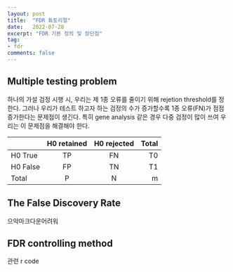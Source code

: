 ```yaml
---
layout: post
title:  "FDR 튜토리얼"
date:   2022-07-28
excerpt: "FDR 기본 정의 및 장단점"
tag:
- fdr
comments: false
---
```


## Multiple testing problem

하나의 가설 검정 시행 시, 우리는 제 1종 오류를 줄이기 위해 rejetion threshold를 정한다. 그러나 우리가 테스트 하고자 하는 검정의 수가 증가할수록 1종 오류(FN)가 점점 증가한다는 문제점이 생긴다. 특히 gene analysis 같은 경우 다중 검정이 많이 쓰여 우리는 이 문제점을 해결해야 한다.

|          | H0 retained | H0 rejected | Total    |
|:---------|:-----------:|:-----------:|---------:|
| H0 True  | TP          | FN          | T0       | 
| H0 False | FP          | TN          | T1       | 
| Total    | P           | N           | m        | 


## The False Discovery Rate
으악마크다운어려워


## FDR controlling method

관련 r code 

<script src="https://gist.github.com/jdy5294/56ed76e5f95eea28a97a26b0bcaeb97d.js"></script><script src="https://gist.github.com/jdy5294/56ed76e5f95eea28a97a26b0bcaeb97d.js"></script>
